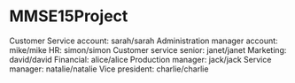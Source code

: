 # MMSE15Project

Customer Service account: sarah/sarah
Administration manager account: mike/mike
HR: simon/simon
Customer service senior: janet/janet
Marketing: david/david
Financial: alice/alice
Production manager: jack/jack
Service manager: natalie/natalie
Vice president: charlie/charlie
